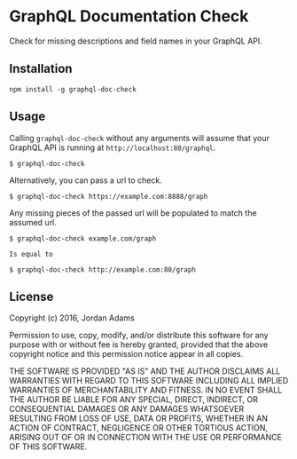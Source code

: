 GraphQL Documentation Check
========

<!-- [![Build Status](https://travis-ci.org/JordanAdams/graphql-doc-check.svg?branch=master)](https://travis-ci.org/JordanAdams/graphql-doc-check)
[![Dependency Status](https://david-dm.org/jordanadams/graphql-doc-check.svg)](https://david-dm.org/jordanadams/graphql-doc-check) -->

Check for missing descriptions and field names in your GraphQL API.

## Installation

    npm install -g graphql-doc-check

## Usage

Calling `graphql-doc-check` without any arguments will assume that your GraphQL
API is running at `http://localhost:80/graphql`.

    $ graphql-doc-check

Alternatively, you can pass a url to check.

    $ graphql-doc-check https://example.com:8888/graph

Any missing pieces of the passed url will be populated to match the assumed url.

    $ graphql-doc-check example.com/graph

    Is equal to

    $ graphql-doc-check http://example.com:80/graph

## License

Copyright (c) 2016, Jordan Adams

Permission to use, copy, modify, and/or distribute this software for any purpose with or without fee is hereby granted, provided that the above copyright notice and this permission notice appear in all copies.

THE SOFTWARE IS PROVIDED "AS IS" AND THE AUTHOR DISCLAIMS ALL WARRANTIES WITH REGARD TO THIS SOFTWARE INCLUDING ALL IMPLIED WARRANTIES OF MERCHANTABILITY AND FITNESS. IN NO EVENT SHALL THE AUTHOR BE LIABLE FOR ANY SPECIAL, DIRECT, INDIRECT, OR CONSEQUENTIAL DAMAGES OR ANY DAMAGES WHATSOEVER RESULTING FROM LOSS OF USE, DATA OR PROFITS, WHETHER IN AN ACTION OF CONTRACT, NEGLIGENCE OR OTHER TORTIOUS ACTION, ARISING OUT OF OR IN CONNECTION WITH THE USE OR PERFORMANCE OF THIS SOFTWARE.
